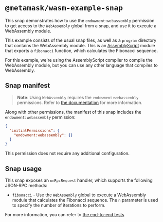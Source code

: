 # `@metamask/wasm-example-snap`

This snap demonstrates how to use the `endowment:webassembly` permission to get
access to the `WebAssembly` global from a snap, and use it to execute a
WebAssembly module.

This example consists of the usual snap files, as well as a `program` directory
that contains the WebAssembly module. This is an
[AssemblyScript](https://www.assemblyscript.org/) module that exports a
`fibonacci` function, which calculates the Fibonacci sequence.

For this example, we're using the AssemblyScript compiler to compile the
WebAssembly module, but you can use any other language that compiles to
WebAssembly.

## Snap manifest

> **Note**: Using `WebAssembly` requires the `endowment:webassembly`
> permissions. Refer to [the documentation](https://docs.metamask.io/snaps/reference/rpc-api/#endowmentwebassembly)
> for more information.

Along with other permissions, the manifest of this snap includes the
`endowment:webassembly` permission:

```json
{
  "initialPermissions": {
    "endowment:webassembly": {}
  }
}
```

This permission does not require any additional configuration.

## Snap usage

This snap exposes an `onRpcRequest` handler, which supports the following
JSON-RPC methods:

- `fibonacci` - Use the `WebAssembly` global to execute a WebAssembly module
  that calculates the Fibonacci sequence. The `n` parameter is used to specify
  the number of iterations to perform.

For more information, you can refer to
[the end-to-end tests](./src/index.test.ts).
